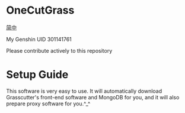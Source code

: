 # OneCutGrass

[简中](docs/README_zh-CN.md)

My Genshin UID 301141761

Please contribute actively to this repository

# Setup Guide

This software is very easy to use. It will automatically download Grasscutter's front-end software and MongoDB for you, and it will also prepare proxy software for you.^_^
